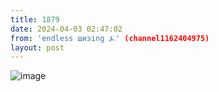```yaml
---
title: 1879
date: 2024-04-03 02:47:02
from: 'endless шизing ⍼' (channel1162404975)
layout: post
---
```


![image](photos/photo_292@03-04-2024_02-47-02.jpg)


